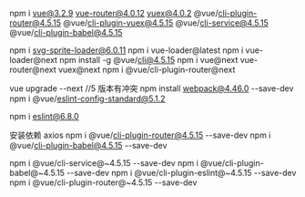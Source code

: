 
npm i vue@3.2.9 vue-router@4.0.12 vuex@4.0.2 @vue/cli-plugin-router@4.5.15 @vue/cli-plugin-vuex@4.5.15   @vue/cli-service@4.5.15 @vue/cli-plugin-babel@4.5.15

npm i svg-sprite-loader@6.0.11
npm i vue-loader@latest
npm i vue-loader@next
 npm install -g @vue/cli@4.5.15
npm i vue@next vue-router@next vuex@next
 npm i @vue/cli-plugin-router@next


 vue upgrade --next
//5 版本有冲突
 npm install webpack@4.46.0 --save-dev
npm i @vue/eslint-config-standard@5.1.2

npm i eslint@6.8.0

 安装依赖 axios
npm i @vue/cli-plugin-router@4.5.15 --save-dev
npm i @vue/cli-plugin-babel@4.5.15 --save-dev

npm i @vue/cli-service@~4.5.15 --save-dev
npm i  @vue/cli-plugin-babel@~4.5.15 --save-dev
npm i  @vue/cli-plugin-eslint@~4.5.15 --save-dev
npm i  @vue/cli-plugin-router@~4.5.15 --save-dev
